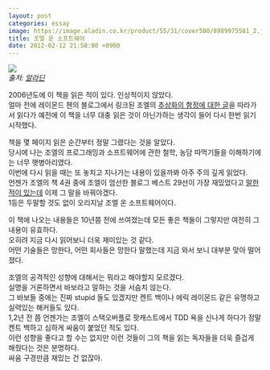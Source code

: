 ```yaml
---
layout: post
categories: essay
image: https://image.aladin.co.kr/product/55/31/cover500/8989975581_2.jpg
title: 조엘 온 소프트웨어
date: 2012-02-12 21:50:00 +0900
---
```

![](https://image.aladin.co.kr/product/55/31/cover500/8989975581_2.jpg)  
*출처: [알라딘](https://www.aladin.co.kr/shop/wproduct.aspx?ISBN=8989975581&ttbkey=ttbcrazytazo1459001&COPYPaper=1)*

2006년도에 이 책을 읽은 적이 있다. 인상적이지 않았다.  
얼마 전에 레이몬드 첸의 블로그에서 링크된 조엘의 [추상화의 함정에 대한 글](https://www.joelonsoftware.com/2002/11/11/the-law-of-leaky-abstractions/)을 따라가서 읽다가 예전에 이 책을 너무 대충 읽은 것이 아닌가하는 생각이 들어 다시 한번 읽기 시작했다.

책을 몇 페이지 읽은 순간부터 정말 그랬다는 것을 알았다.  
당시에 나는 조엘의 프로그래밍과 소프트웨어에 관한 철학, 농담 따먹기들을 이해하기에는 너무 햇병아리였다.  
이번에 다시 읽을 때는 또 놓치고 지나가는 내용이 있을까봐 아주 주의 깊게 읽었다.  
언젠가 조엘의 책 4권 중에 조엘이 엄선한 블로그 베스트 29선이 가장 재밌었다고 [말한 적이 있는데](/essay/2010/01/07/more-joel-on-software.html) 이제 그 말을 바꿔야겠다.  
1등은 두말할 것도 없이 오리지날 조엘 온 소프트웨어이다.

이 책에 나오는 내용들은 10년쯤 전에 쓰여졌는데 모든 좋은 책들이 그렇지만 여전히 그 내용이 유효하다.  
오히려 지금 다시 읽어보니 더욱 재미있는 것 같다.  
어떤 기술들은 망한다, 어떤 회사들은 망한다 말했는데 지금 와서 보니 대부분 맞아 떨어졌다.

조엘의 공격적인 성향에 대해서는 뭐라고 해야할지 모르겠다.  
실명을 거론하면서 바보라고 말하는 것을 서슴치 않는다.  
그 바보들 중에는 진짜 stupid 들도 있겠지만 켄트 백이나 에릭 레이몬드 같은 유명하고 실력있는 해커들도 있다.  
1,2년 전 쯤 언젠가는 조엘이 스택오버플로 팟캐스트에서 TDD 욕을 신나게 하다가 정말 켄트 백하고 심하게 싸움이 붙었던 적도 있다.  
이런 성향을 좋다고 할 수는 없지만 이런 것들이 그의 책을 읽는 독자들을 더욱 즐겁게 해줬다는 것은 분명하다.  
싸움 구경만큼 재밌는 건 없잖아.